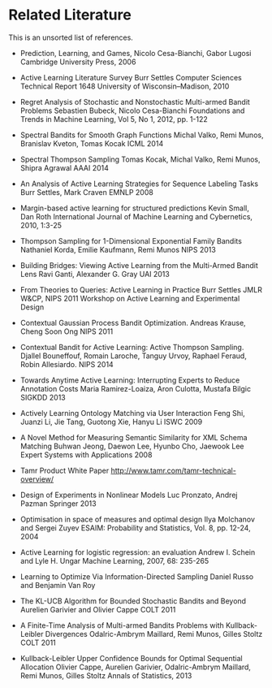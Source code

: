 # Related Literature

This is an unsorted list of references.

* Prediction, Learning, and Games,
  Nicolo Cesa-Bianchi, Gabor Lugosi
  Cambridge University Press, 2006

* Active Learning Literature Survey
  Burr Settles
  Computer Sciences Technical Report 1648
  University of Wisconsin–Madison, 2010

* Regret Analysis of Stochastic and Nonstochastic Multi-armed Bandit Problems
  Sebastien Bubeck, Nicolo Cesa-Bianchi
  Foundations and Trends in Machine Learning, Vol 5, No 1, 2012, pp. 1-122

* Spectral Bandits for Smooth Graph Functions
  Michal Valko, Remi Munos, Branislav Kveton, Tomas Kocak
  ICML 2014

* Spectral Thompson Sampling
  Tomas Kocak, Michal Valko, Remi Munos, Shipra Agrawal
  AAAI 2014

* An Analysis of Active Learning Strategies for Sequence Labeling Tasks
  Burr Settles, Mark Craven
  EMNLP 2008

* Margin-based active learning for structured predictions
  Kevin Small, Dan Roth
  International Journal of Machine Learning and Cybernetics, 2010, 1:3-25

* Thompson Sampling for 1-Dimensional Exponential Family Bandits
  Nathaniel Korda, Emilie Kaufmann, Remi Munos
  NIPS 2013

* Building Bridges: Viewing Active Learning from the Multi-Armed Bandit Lens
  Ravi Ganti, Alexander G. Gray
  UAI 2013

* From Theories to Queries: Active Learning in Practice
  Burr Settles
  JMLR W&CP, NIPS 2011 Workshop on Active Learning and Experimental Design

* Contextual Gaussian Process Bandit Optimization.
  Andreas Krause, Cheng Soon Ong
  NIPS 2011

* Contextual Bandit for Active Learning: Active Thompson Sampling.
  Djallel Bouneffouf, Romain Laroche, Tanguy Urvoy, Raphael Feraud, Robin Allesiardo.
  NIPS 2014

* Towards Anytime Active Learning: Interrupting Experts to Reduce Annotation Costs
  Maria Ramirez-Loaiza, Aron Culotta, Mustafa Bilgic
  SIGKDD 2013

* Actively Learning Ontology Matching via User Interaction
  Feng Shi, Juanzi Li, Jie Tang, Guotong Xie, Hanyu Li
  ISWC 2009

* A Novel Method for Measuring Semantic Similarity for XML Schema Matching
  Buhwan Jeong, Daewon Lee, Hyunbo Cho, Jaewook Lee
  Expert Systems with Applications 2008

* Tamr Product White Paper
  http://www.tamr.com/tamr-technical-overview/

* Design of Experiments in Nonlinear Models
  Luc Pronzato, Andrej Pazman
  Springer 2013

* Optimisation in space of measures and optimal design
  Ilya Molchanov and Sergei Zuyev
  ESAIM: Probability and Statistics, Vol. 8, pp. 12-24, 2004

* Active Learning for logistic regression: an evaluation
  Andrew I. Schein and Lyle H. Ungar
  Machine Learning, 2007, 68: 235-265

* Learning to Optimize Via Information-Directed Sampling
  Daniel Russo and Benjamin Van Roy

* The KL-UCB Algorithm for Bounded Stochastic Bandits and Beyond  Aurelien Garivier and Olivier Cappe
  COLT 2011
  
* A Finite-Time Analysis of Multi-armed Bandits Problems with Kullback-Leibler Divergences
  Odalric-Ambrym Maillard, Remi Munos, Gilles Stoltz
  COLT 2011
  
* Kullback-Leibler Upper Confidence Bounds for Optimal Sequential Allocation
  Olivier Cappe, Aurelien Garivier, Odalric-Ambrym Maillard, Remi Munos, Gilles Stoltz
  Annals of Statistics, 2013

